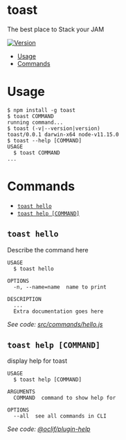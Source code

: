# toast

The best place to Stack your JAM

[![Version](https://img.shields.io/npm/v/toast.svg)](https://npmjs.org/package/toast)

<!-- toc -->

- [Usage](#usage)
- [Commands](#commands)
  <!-- tocstop -->

# Usage

<!-- usage -->

```sh-session
$ npm install -g toast
$ toast COMMAND
running command...
$ toast (-v|--version|version)
toast/0.0.1 darwin-x64 node-v11.15.0
$ toast --help [COMMAND]
USAGE
  $ toast COMMAND
...
```

<!-- usagestop -->

# Commands

<!-- commands -->

- [`toast hello`](#toast-hello)
- [`toast help [COMMAND]`](#toast-help-command)

## `toast hello`

Describe the command here

```
USAGE
  $ toast hello

OPTIONS
  -n, --name=name  name to print

DESCRIPTION
  ...
  Extra documentation goes here
```

_See code:
[src/commands/hello.js](https://github.com/ChristopherBiscardi/toast/blob/v0.0.1/src/commands/hello.js)_

## `toast help [COMMAND]`

display help for toast

```
USAGE
  $ toast help [COMMAND]

ARGUMENTS
  COMMAND  command to show help for

OPTIONS
  --all  see all commands in CLI
```

_See code:
[@oclif/plugin-help](https://github.com/oclif/plugin-help/blob/v2.2.3/src/commands/help.ts)_

<!-- commandsstop -->
